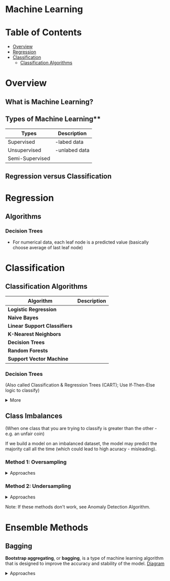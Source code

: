 
# Machine Learning

# Table of Contents
* [Overview](#overview)
* [Regression](#regression)
* [Classification](#classification)
	* [Classification Algorithms](#classification-Algorithms)

# Overview

## What is Machine Learning?


## Types of Machine Learning**
|  Types         |  Description      |
|----------------|------------------|
|Supervised      |-labed data      |
|Unsupervised    | -unlabed data   |
|Semi-Supervised |                 |
  
## Regression versus Classification


# Regression

## Algorithms

### Decision Trees
* For numerical data, each leaf node is a predicted value (basically choose average of last leaf node)

# Classification

## Classification Algorithms

| **Algorithm** 				|**Description** |
|-------------------------------|----------------|
| **Logistic Regression**       |                |
|**Naive Bayes** 			    |                |
|**Linear Support Classifiers** |				 |
|**K-Nearest Neighbors**        |				 |
|**Decision Trees**             |				 |
|**Random Forests**             |				 |
|**Support Vector Machine**     |				 |



### Decision Trees
(Also called Classification & Regression Trees (CART); Use If-Then-Else logic to classify)

<details><summary>More</summary>
<p>
#### How to Optimize <br>
<li>Look at every feature and decide which to split up
<li>Build split by split to determine best splits (find feature that gives the best separation)
<li>Uses greedy algorithm - always choose feature that optimizes on one of the following metrics:

#### Metrics for Fitting
1. Max Entropy Rule (for categorical)
	a. [Information Entropy Graph](https://upload.wikimedia.org/wikipedia/commons/2/22/Binary_entropy_plot.svg)
2. Gini Coefficient (for continuous feature)
3. Misclassification Error - how many things you get wrong as a percentage (goal minimize)

Pruning - take off nodes to generalize/prevent overfitting and improve performance

#### Variations/Methods
Ensemble (of Decision Trees) - using multiple trees
1. Bagging (Bootstrap Aggregating) - take randomly sampled subsets of training set (with replacement); Find different splits for each tree; predicts class that was choosen the most
2. Random Forests - using bagging but choose sqrt(n_features); then finds best split amoung those features; predicts class with majority vote (but can use weighted vote)


#### Additional
1. Pruning - take off nodes to generalize/prevent overfitting and improve performance
2. Boosting - improve model based on previously constructed classifiers

</p>
</details>

## Class Imbalances
(When one class that you are trying to classify is greater than the other - e.g. an unfair coin)

If we build a model on an imbalanced dataset, the model may predict the majority call all the time (which could lead to high acuracy - misleading). 

### Method 1: Oversampling 
<details><summary>Approaches</summary>
<p>
1. **Random** - Repeat data for minority class until it is balaned with the majority class. 
	
2. **Synthetic Minority Oversampling Technique (SMOTE)** - Similar to KNN, Create a new point in minority class that is between two nearest neighbors
	
3. **ADAptive SYNthetic oversampling (ADASYN)** - generates point where the class imbalance is the greatest; 

Note: Each approach comes at a cost (e.g. classifying more of minority class could cause more misclassification of majority class). The best solution depends on your problem and dataset.

</p>
</details>

### Method 2: Undersampling 

<details><summary>Approaches</summary>
<p>
1. **Random** - Randomly select observations in majority class so that the size of each class is equal. 
2. **Near Miss** - only sample points from the majority class necessary to distinguish between the classes
3. **NearMiss-1** select samples from the majority class for which the average distance of the N _closest_ samples of a minority class is smallest.

</p>
</details>

Note: If these methods don't work, see Anomaly Detection Algorithm. 


# Ensemble Methods

## Bagging

**Bootstrap aggregating**, or  **bagging**, is a type of machine learning algorithm that is designed to improve the accuracy and stability of the model. [Diagram](https://www.oreilly.com/library/view/python-machine-learning/9781783555130/graphics/3547_07_06.jpg)

<details><summary>Approaches</summary>
<p>

1. **Bootstrapping** - sampling technique; Out of the 𝑛 samples in our dataset, 𝑘k samples are chosen **with replacement**.
	a. Without bootstapping, we may fail to generalize median of distribution (goal is to decrease variance in distribution of data) 
	b. As 𝑛 increases,  bootstraping will select approximately 2/3 unique samples (make sure model isn't biased to true sample)
2. **Aggregating** 

**Note:** an ensemble of decision trees is called a Random Forest. Decision trees are prone to high variance and overfitting.

</p>
</details>

<!--stackedit_data:
eyJoaXN0b3J5IjpbODM5MTEwNDUsNDIxNDA1OTQ4LC0zNTI3OD
QyODksMTI5ODE1NDEzMyw3NDg1Njk0NTcsMTIzNDMzMTYxNSwx
MTAyNDMzMjExLC0xMTAxMjk1ODQ2LC0xODgxNzMwMjg5LDgyMz
I3OTQ5NywtMTk5MTc0OTY0OSwyMDEwNzkwMDYzLDQwNDM4NTg4
MiwxNzI4NTUzMzM0LC0xNTM5MTM5OTEwLDI3ODgyMzI4MywxOT
M4OTY4OTA1LDYyOTcyNTk2OSwtMTM1OTc5Mjc4NCwtMjA2NTYy
NjM1M119
-->